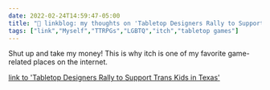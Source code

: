 ```yaml
---
date: 2022-02-24T14:59:47-05:00
title: "🔗 linkblog: my thoughts on 'Tabletop Designers Rally to Support Trans Kids in Texas'"
tags: ["link","Myself","TTRPGs","LGBTQ","itch","tabletop games"]
---
```

Shut up and take my money! This is why itch is one of my favorite game-related places on the internet.
 
[link to 'Tabletop Designers Rally to Support Trans Kids in Texas'](https://gizmodo.com/tabletop-designers-rally-to-support-trans-kids-in-texas-1848588284)

